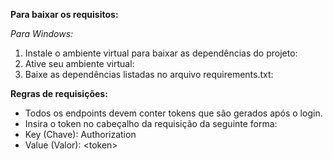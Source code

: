 **Para baixar os requisitos:**

*Para Windows:*
1. Instale o ambiente virtual para baixar as dependências do projeto:
2. Ative seu ambiente virtual:
3. Baixe as dependências listadas no arquivo requirements.txt:

**Regras de requisições:**

- Todos os endpoints devem conter tokens que são gerados após o login.
- Insira o token no cabeçalho da requisição da seguinte forma:
- Key (Chave): Authorization
- Value (Valor): \<token\>
